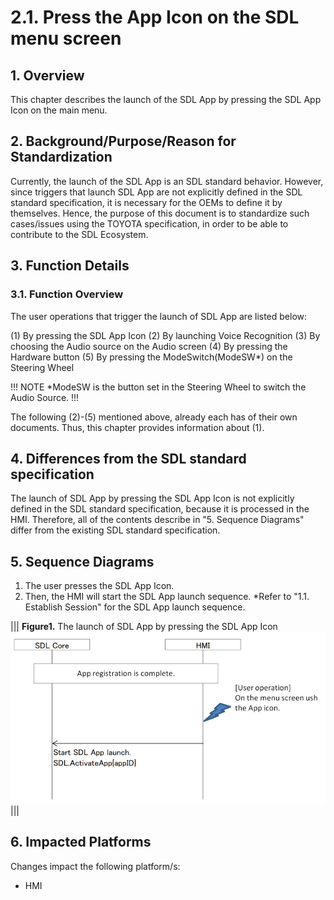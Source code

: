 # 2.1. Press the App Icon on the SDL menu screen

## 1. Overview
This chapter describes the launch of the SDL App by pressing the SDL App Icon on the main menu.

## 2. Background/Purpose/Reason for Standardization
Currently, the launch of the SDL App is an SDL standard behavior. However, since triggers that launch SDL App are not explicitly defined in the SDL standard specification, it is necessary for the OEMs to define it by themselves. Hence, the purpose of this document is to standardize such cases/issues using the TOYOTA specification, in order to be able to contribute to the SDL Ecosystem.

## 3. Function Details
### 3.1. Function Overview
The user operations that trigger the launch of SDL App are listed below:

(1) By pressing the SDL App Icon
(2) By launching Voice Recognition
(3) By choosing the Audio source on the Audio screen
(4) By pressing the Hardware button
 (5) By pressing the ModeSwitch(ModeSW*) on the Steering Wheel

!!! NOTE
*ModeSW is the button set in the Steering Wheel to switch the Audio Source.
!!!

The following (2)-(5) mentioned above, already each has of their own documents. Thus, this chapter provides information about (1).


## 4. Differences from the SDL standard specification
The launch of SDL App by pressing the SDL App Icon is not explicitly defined in the SDL standard specification, because it is processed in the HMI. Therefore, all of the contents describe in "5. Sequence Diagrams" differ from the existing SDL standard specification.

## 5. Sequence Diagrams

1. The user presses the SDL App Icon.
2. Then, the HMI will start the SDL App launch sequence.
 *Refer to "1.1. Establish Session" for the SDL App launch sequence.

|||
**Figure1.** The launch of SDL App by pressing the SDL App Icon
![Figure1_The_launch_of_SDLApp_by_pressing_the_SDLAppicon.png](./assets/Figure1_The_launch_of_SDLApp_by_pressing_the_SDLAppicon.png)
|||

## 6. Impacted Platforms
Changes impact the following platform/s:

- HMI



